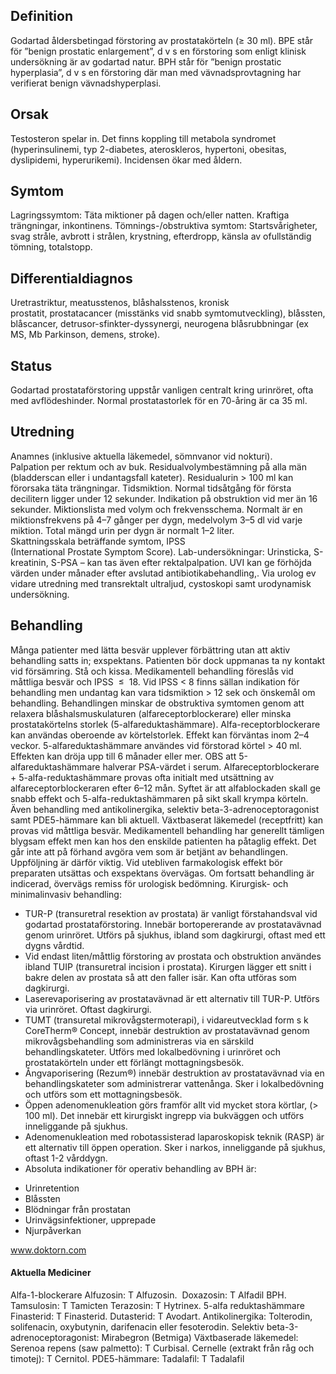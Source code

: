 ## Definition

Godartad åldersbetingad förstoring av prostatakörteln (≥ 30 ml). BPE står för ”benign prostatic enlargement”, d v s en förstoring som enligt klinisk undersökning är av godartad natur. BPH står för ”benign prostatic hyperplasia”, d v s en förstoring där man med vävnadsprovtagning har verifierat benign vävnadshyperplasi.

## Orsak

Testosteron spelar in. Det finns koppling till metabola syndromet (hyperinsulinemi, typ 2-diabetes, ateroskleros, hypertoni, obesitas, dyslipidemi, hyperurikemi). Incidensen ökar med åldern.

## Symtom

Lagringssymtom: Täta miktioner på dagen och/eller natten. Kraftiga trängningar, inkontinens.
Tömnings-/obstruktiva symtom: Startsvårigheter, svag stråle, avbrott i strålen, krystning, efterdropp, känsla av ofullständig tömning, totalstopp.

## Differentialdiagnos

Uretrastriktur, meatusstenos, blåshalsstenos, kronisk prostatit, prostatacancer (misstänks vid snabb symtomutveckling), blåssten, blåscancer, detrusor-sfinkter-dyssynergi, neurogena blåsrubbningar (ex MS, Mb Parkinson, demens, stroke).

## Status

Godartad prostataförstoring uppstår vanligen centralt kring urinröret, ofta med avflödeshinder. Normal prostatastorlek för en 70-åring är ca 35 ml.

## Utredning

Anamnes (inklusive aktuella läkemedel, sömnvanor vid nokturi).
Palpation per rektum och av buk. Residualvolymbestämning på alla män (bladderscan eller i undantagsfall kateter). Residualurin > 100 ml kan förorsaka täta trängningar.
Tidsmiktion. Normal tidsåtgång för första decilitern ligger under 12 sekunder. Indikation på obstruktion vid mer än 16 sekunder.
Miktionslista med volym och frekvensschema. Normalt är en miktionsfrekvens på 4–7 gånger per dygn, medelvolym 3–5 dl vid varje miktion. Total mängd urin per dygn är normalt 1–2 liter.
Skattningsskala beträffande symtom, IPSS (International Prostate Symptom Score).
Lab-undersökningar: Urinsticka, S-kreatinin, S-PSA – kan tas även efter rektalpalpation. UVI kan ge förhöjda värden under månader efter avslutad antibiotikabehandling,.
Via urolog ev vidare utredning med transrektalt ultraljud, cystoskopi samt urodynamisk undersökning.

## Behandling

Många patienter med lätta besvär upplever förbättring utan att aktiv behandling satts in; exspektans. Patienten bör dock uppmanas ta ny kontakt vid försämring. Stå och kissa.
Medikamentell behandling föreslås vid måttliga besvär och IPSS  ≤  18. Vid IPSS < 8 finns sällan indikation för behandling men undantag kan vara tidsmiktion > 12 sek och önskemål om behandling. Behandlingen minskar de obstruktiva symtomen genom att relaxera blåshalsmuskulaturen (alfareceptorblockerare) eller minska prostatakörtelns storlek (5-alfareduktashämmare).
Alfa-receptorblockerare kan användas oberoende av körtelstorlek. Effekt kan förväntas inom 2–4 veckor.
5-alfareduktashämmare användes vid förstorad körtel > 40 ml. Effekten kan dröja upp till 6 månader eller mer. OBS att 5-alfareduktashämmare halverar PSA-värdet i serum.
Alfareceptorblockerare + 5-alfa-reduktashämmare provas ofta initialt med utsättning av alfareceptorblockeraren efter 6–12 mån. Syftet är att alfablockaden skall ge snabb effekt och 5-alfa-reduktashämmaren på sikt skall krympa körteln.
Även behandling med antikolinergika, selektiv beta-3-adrenoceptoragonist samt PDE5-hämmare kan bli aktuell.
Växtbaserat läkemedel (receptfritt) kan provas vid måttliga besvär.
Medikamentell behandling har generellt tämligen blygsam effekt men kan hos den enskilde patienten ha påtaglig effekt. Det går inte att på förhand avgöra vem som är betjänt av behandlingen. Uppföljning är därför viktig. Vid utebliven farmakologisk effekt bör preparaten utsättas och exspektans övervägas. Om fortsatt behandling är indicerad, övervägs remiss för urologisk bedömning.
Kirurgisk- och minimalinvasiv behandling:
* TUR-P (transuretral resektion av prostata) är vanligt förstahandsval vid godartad prostataförstoring. Innebär bortopererande av prostatavävnad genom urinröret. Utförs på sjukhus, ibland som dagkirurgi, oftast med ett dygns vårdtid.
* Vid endast liten/måttlig förstoring av prostata och obstruktion användes ibland TUIP (transuretral incision i prostata). Kirurgen lägger ett snitt i bakre delen av prostata så att den faller isär. Kan ofta utföras som dagkirurgi.
* Laserevaporisering av prostatavävnad är ett alternativ till TUR-P. Utförs via urinröret. Oftast dagkirurgi.
* TUMT (transuretal mikrovågstermoterapi), i vidareutvecklad form s k CoreTherm® Concept, innebär destruktion av prostatavävnad genom mikrovågsbehandling som administreras via en särskild behandlingskateter. Utförs med lokalbedövning i urinröret och prostatakörteln under ett förlängt mottagningsbesök.
* Ångvaporisering (Rezum®) innebär destruktion av prostatavävnad via en behandlingskateter som administrerar vattenånga. Sker i lokalbedövning och utförs som ett mottagningsbesök.
* Öppen adenomenukleation görs framför allt vid mycket stora körtlar, (>  100 ml). Det innebär ett kirurgiskt ingrepp via bukväggen och utförs inneliggande på sjukhus.
* Adenomenukleation med robotassisterad laparoskopisk teknik (RASP) är ett alternativ till öppen operation. Sker i narkos, inneliggande på sjukhus, oftast 1-2 vårddygn.
* Absoluta indikationer för operativ behandling av BPH är:
- Urinretention
- Blåssten
- Blödningar från prostatan
- Urinvägsinfektioner, upprepade
- Njurpåverkan


www.doktorn.com

#### Aktuella Mediciner

Alfa-1-blockerare
Alfuzosin: T Alfuzosin. 
Doxazosin: T Alfadil BPH.
Tamsulosin: T Tamicten
Terazosin: T Hytrinex.
5-alfa reduktashämmare
Finasterid: T Finasterid.
Dutasterid: T Avodart.
Antikolinergika:
Tolterodin, solifenacin, oxybutynin, darifenacin eller fesoterodin.
Selektiv beta-3-adrenoceptoragonist:
Mirabegron (Betmiga)
Växtbaserade läkemedel:
Serenoa repens (saw palmetto): T Curbisal.
Cernelle (extrakt från råg och timotej): T Cernitol.
PDE5-hämmare:
Tadalafil: T Tadalafil

